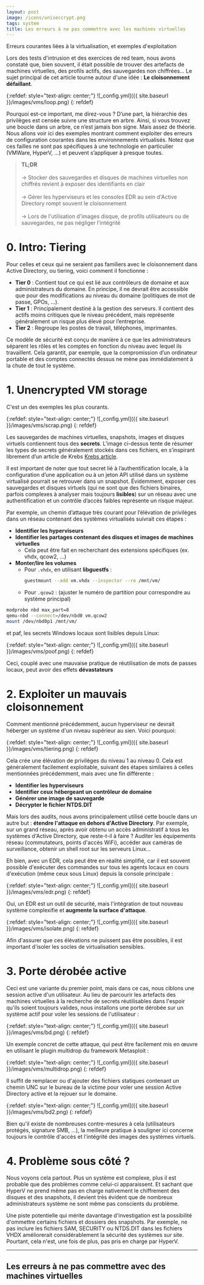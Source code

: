 ```yaml
---
layout: post
image: /icons/uniseccrypt.png
tags: system
title: Les erreurs à ne pas commettre avec les machines virtuelles
---
```


Erreurs courantes liées à la virtualisation, et exemples d'exploitation<br>

Lors des tests d'intrusion et des exercices de red team, nous avons constaté que, bien souvent, il était possible de trouver des artefacts de machines virtuelles, des profils actifs, des sauvegardes non chiffrées... Le sujet principal de cet article tourne autour d'une idée : **Le cloisonnement défaillant**.

{:refdef: style="text-align: center;"}
![_config.yml]({{ site.baseurl }}/images/vms/loop.png)
{: refdef}

Pourquoi est-ce important, me direz-vous ? D’une part, la hiérarchie des privilèges est censée suivre une structure en arbre. Ainsi, si vous trouvez une boucle dans un arbre, ce n’est jamais bon signe. Mais assez de théorie. Nous allons voir ici des exemples montrant comment exploiter des erreurs de configuration courantes dans les environnements virtualisés. Notez que ces failles ne sont pas spécifiques à une technologie en particulier (VMWare, HyperV, ...) et peuvent s’appliquer à presque toutes.

> **TL;DR**<br>  
> &rarr; Stocker des sauvegardes et disques de machines virtuelles non chiffrés revient à exposer des identifiants en clair<br>  
> &rarr; Gérer les hyperviseurs et les consoles EDR au sein d'Active Directory rompt souvent le cloisonnement<br>  
> &rarr; Lors de l'utilisation d'images disque, de profils utilisateurs ou de sauvegardes, ne pas négliger l'intégrité<br>

# 0. Intro: Tiering

Pour celles et ceux qui ne seraient pas familiers avec le cloisonnement dans Active Directory, ou tiering, voici comment il fonctionne :  

* **Tier 0** : Contient tout ce qui est lié aux contrôleurs de domaine et aux administrateurs du domaine. En principe, il ne devrait être accessible que pour des modifications au niveau du domaine (politiques de mot de passe, GPOs, …).  
* **Tier 1** : Principalement destiné à la gestion des serveurs. Il contient des actifs moins critiques que le niveau précédent, mais représente généralement un risque plus élevé pour l’entreprise.  
* **Tier 2** : Regroupe les postes de travail, téléphones, imprimantes.  

Ce modèle de sécurité est conçu de manière à ce que les administrateurs séparent les rôles et les comptes en fonction du niveau avec lequel ils travaillent. Cela garantit, par exemple, que la compromission d’un ordinateur portable et des comptes connectés dessus ne mène pas immédiatement à la chute de tout le système.

# 1. Unencrypted VM storage

C'est un des exemples les plus courants.


{:refdef: style="text-align: center;"}
![_config.yml]({{ site.baseurl }}/images/vms/scrap.png)
{: refdef}

Les sauvegardes de machines virtuelles, snapshots, images et disques virtuels contiennent tous des **secrets**. L’image ci-dessus tente de résumer les types de secrets généralement stockés dans ces fichiers, en s’inspirant librement d’un article de Krebs [Krebs article](https://krebsonsecurity.com/2012/10/the-scrap-value-of-a-hacked-pc-revisited/).  

Il est important de noter que tout secret lié à l’authentification locale, à la configuration d’une application ou à un jeton API utilisé dans un système virtualisé pourrait se retrouver dans un snapshot. Évidemment, exposer ces sauvegardes et disques virtuels (qui ne sont que des fichiers binaires, parfois complexes à analyser mais toujours **lisibles**) sur un réseau avec une authentification et un contrôle d’accès faibles représente un risque majeur.  

Par exemple, un chemin d’attaque très courant pour l’élévation de privilèges dans un réseau contenant des systèmes virtualisés suivrait ces étapes :  

* **Identifier les hyperviseurs**  
* **Identifier les partages contenant des disques et images de machines virtuelles**  
    * Cela peut être fait en recherchant des extensions spécifiques (ex. vhdx, qcow2, …)  
* **Monter/lire les volumes**  
    * Pour `.vhdx`, en utilisant **libguestfs** :  
      ```bash
      guestmount --add vm.vhdx --inspector --ro /mnt/vm/
      ```  
    * Pour `.qcow2` : (ajuster le numéro de partition pour correspondre au système principal)
```bash
modprobe nbd max_part=8
qemu-nbd --connect=/dev/nbd0 vm.qcow2
mount /dev/nbd0p1 /mnt/vm/
```

et paf, les secrets Windows locaux sont lisibles depuis Linux:

{:refdef: style="text-align: center;"}
![_config.yml]({{ site.baseurl }}/images/vms/poof.png)
{: refdef}

Ceci, couplé avec une mauvaise pratique de réutilisation de mots de passes locaux, peut avoir des effets **dévastateurs**

# 2. Exploiter un mauvais cloisonnement

Comment mentionné précédemment, aucun hyperviseur ne devrait héberger un système d'un niveau supérieur au sien. Voici pourquoi:

{:refdef: style="text-align: center;"}
![_config.yml]({{ site.baseurl }}/images/vms/tiering.png)
{: refdef}

Cela crée une élévation de privilèges du niveau 1 au niveau 0. Cela est généralement facilement exploitable, suivant des étapes similaires à celles mentionnées précédemment, mais avec une fin différente :  

* **Identifier les hyperviseurs**  
* **Identifier ceux hébergeant un contrôleur de domaine**  
* **Générer une image de sauvegarde**  
* **Décrypter le fichier NTDS.DIT**  

Mais lors des audits, nous avons principalement utilisé cette boucle dans un autre but : **étendre l'attaque en dehors d'Active Directory**. Par exemple, sur un grand réseau, après avoir obtenu un accès administratif à tous les systèmes d'Active Directory, que reste-t-il à faire ? Auditer les équipements réseau (commutateurs, points d'accès WiFi), accéder aux caméras de surveillance, obtenir un shell root sur les serveurs Linux... <br>  

Eh bien, avec un EDR, cela peut être en réalité simplifié, car il est souvent possible d'exécuter des commandes sur tous les agents locaux en cours d'exécution (même ceux sous Linux) depuis la console principale :

{:refdef: style="text-align: center;"}
![_config.yml]({{ site.baseurl }}/images/vms/edr.png)
{: refdef}

Oui, un EDR est un outil de sécurité, mais l'intégration de tout nouveau système complexifie et **augmente la surface d'attaque**.

{:refdef: style="text-align: center;"}
![_config.yml]({{ site.baseurl }}/images/vms/isolate.png)
{: refdef}

Afin d'assurer que ces élévations ne puissent pas être possibles, il est important d'isoler les socles de virtualisation sensibles.


# 3. Porte dérobée active

Ceci est une variante du premier point, mais dans ce cas, nous ciblons une session active d'un utilisateur. Au lieu de parcourir les artefacts des machines virtuelles à la recherche de secrets réutilisables dans l'espoir qu'ils soient toujours valides, nous installons une porte dérobée sur un système actif pour voler les sessions de l'utilisateur :  

{:refdef: style="text-align: center;"}
![_config.yml]({{ site.baseurl }}/images/vms/bd.png)
{: refdef}  

Un exemple concret de cette attaque, qui peut être facilement mis en œuvre en utilisant le plugin multidrop du framework Metasploit :  

{:refdef: style="text-align: center;"}
![_config.yml]({{ site.baseurl }}/images/vms/multidrop.png)
{: refdef}  

Il suffit de remplacer ou d'ajouter des fichiers statiques contenant un chemin UNC sur le bureau de la victime pour voler une session Active Directory active et la rejouer sur le domaine.  

{:refdef: style="text-align: center;"}
![_config.yml]({{ site.baseurl }}/images/vms/bd2.png)
{: refdef}  

Bien qu'il existe de nombreuses contre-mesures à cela (utilisateurs protégés, signature SMB, ...), la meilleure pratique à souligner ici concerne toujours le contrôle d'accès et l'intégrité des images des systèmes virtuels.


# 4. Problème sous côté ?

Nous voyons cela partout. Plus un système est complexe, plus il est probable que des problèmes comme celui-ci apparaissent. Et sachant que HyperV ne prend même pas en charge nativement le chiffrement des disques et des snapshots, il devient très évident que de nombreux administrateurs système ne sont même pas conscients du problème.  

Une piste potentielle qui mérite davantage d'investigation est la possibilité d'ommettre certains fichiers et dossiers des snapshots. Par exemple, ne pas inclure les fichiers SAM, SECURITY ou NTDS.DIT dans les fichiers VHDX améliorerait considérablement la sécurité des systèmes sur site. Pourtant, cela n'est, une fois de plus, pas pris en charge par HyperV.


---
Les erreurs à ne pas commettre avec des machines virtuelles
---
